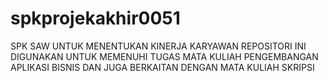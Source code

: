 # spkprojekakhir0051
SPK SAW UNTUK MENENTUKAN KINERJA KARYAWAN REPOSITORI INI DIGUNAKAN UNTUK MEMENUHI TUGAS MATA KULIAH PENGEMBANGAN APLIKASI BISNIS DAN JUGA BERKAITAN DENGAN MATA KULIAH SKRIPSI

